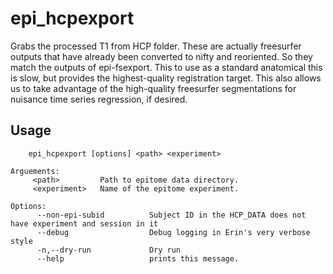 # epi_hcpexport

Grabs the processed T1 from HCP folder. These are actually freesurfer outputs that
have already been converted to nifty and reoriented. So they match the outputs of
epi-fsexport. This to use as a standard anatomical this is
slow, but provides the highest-quality registration target. This also allows us
to take advantage of the high-quality freesurfer segmentations for nuisance time
series regression, if desired.

## Usage 
```
    epi_hcpexport [options] <path> <experiment>

Arguements:
     <path>         Path to epitome data directory.
     <experiment>   Name of the epitome experiment.

Options:
      --non-epi-subid          Subject ID in the HCP_DATA does not have experiment and session in it
      --debug                  Debug logging in Erin's very verbose style
      -n,--dry-run             Dry run
      --help                   prints this message.
